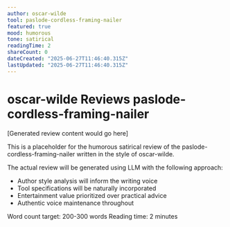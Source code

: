 ```yaml
---
author: oscar-wilde
tool: paslode-cordless-framing-nailer
featured: true
mood: humorous
tone: satirical
readingTime: 2
shareCount: 0
dateCreated: "2025-06-27T11:46:40.315Z"
lastUpdated: "2025-06-27T11:46:40.315Z"
---
```


# oscar-wilde Reviews paslode-cordless-framing-nailer

[Generated review content would go here]

This is a placeholder for the humorous satirical review of the paslode-cordless-framing-nailer written in the style of oscar-wilde.

The actual review will be generated using LLM with the following approach:

- Author style analysis will inform the writing voice
- Tool specifications will be naturally incorporated
- Entertainment value prioritized over practical advice
- Authentic voice maintenance throughout

Word count target: 200-300 words
Reading time: 2 minutes
